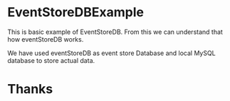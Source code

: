 # EventStoreDBExample
This is basic example of EventStoreDB. From this we can understand that how eventStoreDB works.

We have used eventStoreDB as event store Database and local MySQL database to store actual data.

# Thanks
